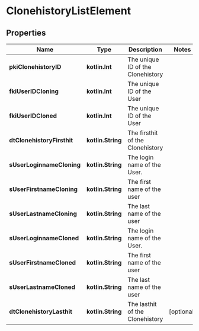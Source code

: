 
# ClonehistoryListElement

## Properties
Name | Type | Description | Notes
------------ | ------------- | ------------- | -------------
**pkiClonehistoryID** | **kotlin.Int** | The unique ID of the Clonehistory | 
**fkiUserIDCloning** | **kotlin.Int** | The unique ID of the User | 
**fkiUserIDCloned** | **kotlin.Int** | The unique ID of the User | 
**dtClonehistoryFirsthit** | **kotlin.String** | The firsthit of the Clonehistory | 
**sUserLoginnameCloning** | **kotlin.String** | The login name of the User. | 
**sUserFirstnameCloning** | **kotlin.String** | The first name of the user | 
**sUserLastnameCloning** | **kotlin.String** | The last name of the user | 
**sUserLoginnameCloned** | **kotlin.String** | The login name of the User. | 
**sUserFirstnameCloned** | **kotlin.String** | The first name of the user | 
**sUserLastnameCloned** | **kotlin.String** | The last name of the user | 
**dtClonehistoryLasthit** | **kotlin.String** | The lasthit of the Clonehistory |  [optional]



